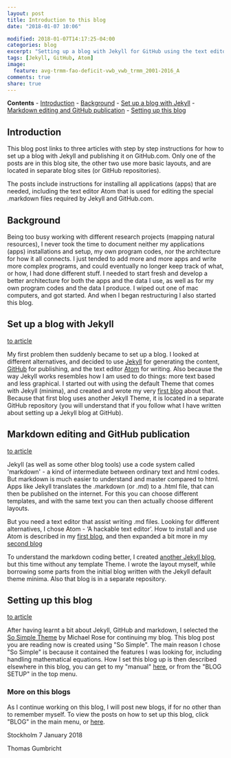 ```yaml
---
layout: post
title: Introduction to this blog
date: "2018-01-07 10:06"

modified: 2018-01-07T14:17:25-04:00
categories: blog
excerpt: "Setting up a blog with Jekyll for GitHub using the text editor Atom"
tags: [Jekyll, GitHub, Atom]
image:
  feature: avg-trmm-fao-deficit-vwb_vwb_trmm_2001-2016_A
comments: true
share: true
---
```

**Contents**
\- [Introduction](#introduction)
\- [Background](#background)
\- [Set up a blog with Jekyll](#set-up-a-blog-with-jekyll)
\- [Markdown editing and GitHub publication](#markdown-editing-and-github-publication)
\- [Setting up this blog](#setting-up-this-blog)

## Introduction

This blog post links to three articles with step by step instructions for how to set up a blog with Jekyll and publishing it on GitHub.com. Only one of the posts are in this blog site, the other two use more basic layouts, and are located in separate blog sites (or GitHub repositories).

The posts include instructions for installing all applications (apps) that are needed, including the text editor <span class='app'>Atom</span> that is used for editing the special <span class='file'>.markdown</span> files required by Jekyll and GitHub.com.

## Background

 Being too busy working with different research projects (mapping natural resources), I never took the time to document neither my applications (apps) installations and setup, my own program codes, nor the architecture for how it all connects. I just tended to add more and more apps and write more complex programs, and could eventually no longer keep track of what, or how, I had done different stuff. I needed to start fresh and develop a better architecture for both the apps and the data I use, as well as for my own program codes and the data I produce. I wiped out one of mac computers, and got started. And when I began restructuring I also started this blog.

## Set up a blog with Jekyll

<span class='button'>[to article](https://karttur.github.io/setup-blog/2017/12/21/setup-blog-tools.html)</span>

My first problem then suddenly became to set up a blog. I looked at different alternatives, and decided to use [Jekyll](https://jekyllrb.com/) for generating the content, [GitHub](https://github.com/) for publishing, and the text editor [Atom](https://atom.io/) for writing. Also because the way Jekyll works resembles how I am used to do things: more text based and less graphical. I started out with using the default Theme that comes with Jekyll (minima), and created and wrote my very [first blog](https://karttur.github.io/setup-blog/2017/12/21/setup-blog-tools.html) about that. Because that first blog uses another Jekyll Theme, it is located in a separate GitHub repository (you will understand that if you follow what I have written about setting up a Jekyll blog at GitHub).

## Markdown editing and GitHub publication

<span class='button'>[to article](https://karttur.github.io/setup-github/index.html)</span>

Jekyll (as well as some other blog tools) use a code system called 'markdown' - a kind of intermediate between ordinary text and html codes. But markdown is much easier to understand and master compared to html. Apps like Jekyll translates the <span class='file'>.markdown</span> (or <span class='file'>.md</span>) to a <span class='file'>.html</span> file, that can then be published on the internet. For this you can choose different templates, and with the same text you can then actually choose different layouts.

But you need a text editor that assist writing <span class='file'>.md</span> files. Looking for different alternatives, I chose Atom - ‘A hackable text editor’. How to install and use Atom is described in my [first blog](https://karttur.github.io/setup-blog/2017/12/21/setup-blog-tools.html#install-atom), and then expanded a bit more in my [second blog](https://karttur.github.io/setup-github/index.html#markdown-and-layout-using-atom)

To understand the markdown coding better, I created [another Jekyll blog](https://karttur.github.io/setup-github/index.html), but this time without any template Theme. I wrote the layout myself, while borrowing some parts from the initial blog written with the Jekyll default theme minima. Also that blog is in a separate repository.

## Setting up this blog

<span class='button'>[to article](../../setup-blog/index.html)</span>

After having learnt a bit about Jekyll, GitHub and markdown, I selected the [So Simple Theme](https://github.com/mmistakes/so-simple-theme) by Michael Rose for continuing my blog. This blog post you are reading now is created using "So Simple". The main reason I chose "So Simple" is because it contained the features I was looking for, including handling mathematical equations. How I set this blog up is then described elsewhere in this blog, you can get to my "manual" [here](../../blog-setup/index.html), or from the "BLOG SETUP" in the top menu.

### More on this blogs

As I continue working on this blog, I will post new blogs, if for no other than to remember myself. To view the posts on how to set up this blog, click "BLOG" in the main menu, or [here](/blog).

Stockholm 7 January 2018

Thomas Gumbricht
